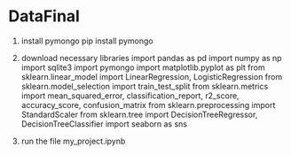 # DataFinal
1) install pymongo
pip install pymongo

2) download necessary libraries
import pandas as pd
import numpy as np
import sqlite3
import pymongo
import matplotlib.pyplot as plt
from sklearn.linear_model import LinearRegression, LogisticRegression
from sklearn.model_selection import train_test_split
from sklearn.metrics import mean_squared_error, classification_report, r2_score, accuracy_score, confusion_matrix
from sklearn.preprocessing import StandardScaler
from sklearn.tree import DecisionTreeRegressor, DecisionTreeClassifier
import seaborn as sns

3) run the file my_project.ipynb
